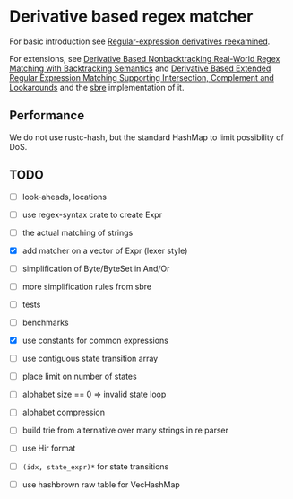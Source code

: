 # Derivative based regex matcher

For basic introduction see
[Regular-expression derivatives reexamined](https://www.khoury.northeastern.edu/home/turon/re-deriv.pdf).

For extensions, see
[Derivative Based Nonbacktracking Real-World Regex Matching with Backtracking Semantics](https://www.microsoft.com/en-us/research/uploads/prod/2023/04/pldi23main-p249-final.pdf)
and
[Derivative Based Extended Regular Expression Matching Supporting Intersection, Complement and Lookarounds](https://arxiv.org/pdf/2309.14401)
and the [sbre](https://github.com/ieviev/sbre/) implementation of it.

## Performance

We do not use rustc-hash, but the standard HashMap to limit possibility of DoS.

## TODO

- [ ] look-aheads, locations
- [ ] use regex-syntax crate to create Expr
- [ ] the actual matching of strings
- [x] add matcher on a vector of Expr (lexer style)  
- [ ] simplification of Byte/ByteSet in And/Or
- [ ] more simplification rules from sbre
- [ ] tests
- [ ] benchmarks

- [x] use constants for common expressions
- [ ] use contiguous state transition array
- [ ] place limit on number of states
- [ ] alphabet size == 0 => invalid state loop
- [ ] alphabet compression
- [ ] build trie from alternative over many strings in re parser
- [ ] use Hir format
- [ ] `(idx, state_expr)*` for state transitions
- [ ] use hashbrown raw table for VecHashMap
